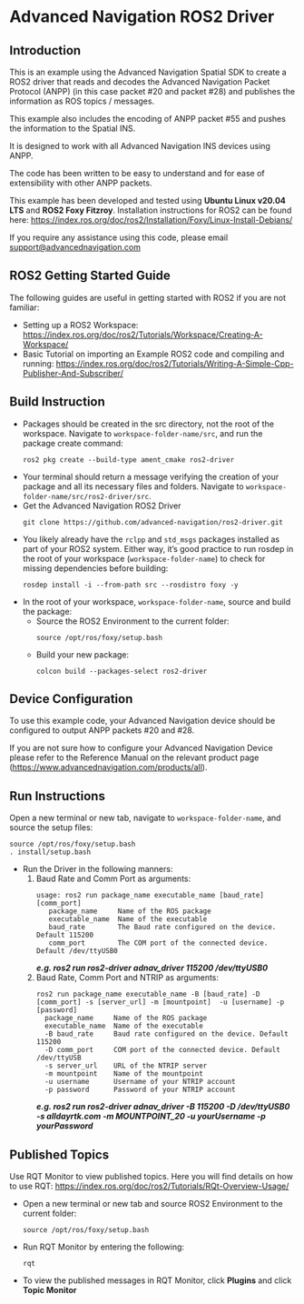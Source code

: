 # Advanced Navigation ROS2 Driver

## Introduction

This is an example using the Advanced Navigation Spatial SDK to create a ROS2 driver that reads and decodes the Advanced Navigation Packet Protocol (ANPP) (in this case packet #20 and packet #28) and publishes the information as ROS topics / messages. 

This example also includes the encoding of ANPP packet #55 and pushes the information to the Spatial INS.

It is designed to work with all Advanced Navigation INS devices using ANPP.

The code has been written to be easy to understand and for ease of extensibility with other ANPP packets.

This example has been developed and tested using **Ubuntu Linux v20.04 LTS** and **ROS2 Foxy Fitzroy**. Installation instructions for ROS2 can be found here: https://index.ros.org/doc/ros2/Installation/Foxy/Linux-Install-Debians/

If you require any assistance using this code, please email support@advancednavigation.com



## ROS2 Getting Started Guide

The following guides are useful in getting started with ROS2 if you are not familiar:

- Setting up a ROS2 Workspace: https://index.ros.org/doc/ros2/Tutorials/Workspace/Creating-A-Workspace/
- Basic Tutorial on importing an Example ROS2 code and compiling and running: https://index.ros.org/doc/ros2/Tutorials/Writing-A-Simple-Cpp-Publisher-And-Subscriber/


## Build Instruction

- Packages should be created in the src directory, not the root of the workspace. Navigate to `workspace-folder-name/src`, and run the package create command: 
  ```
  ros2 pkg create --build-type ament_cmake ros2-driver
  ```
- Your terminal should return a message verifying the creation of your package and all its necessary files and folders. Navigate to `workspace-folder-name/src/ros2-driver/src`.
- Get the Advanced Navigation ROS2 Driver   
  ```
  git clone https://github.com/advanced-navigation/ros2-driver.git
  ```
- You likely already have the `rclpp` and `std_msgs` packages installed as part of your ROS2 system. Either way, it’s good practice to run rosdep in the root of your workspace (`workspace-folder-name`) to check for missing dependencies before building:
  ```
  rosdep install -i --from-path src --rosdistro foxy -y
  ```
- In the root of your workspace, `workspace-folder-name`, source and build the package:
  - Source the ROS2 Environment to the current folder:
    ```
    source /opt/ros/foxy/setup.bash
    ```
  - Build your new package:
    ```
    colcon build --packages-select ros2-driver
    ```

## Device Configuration

To use this example code, your Advanced Navigation device should be configured to output ANPP packets #20 and #28.

If you are not sure how to configure your Advanced Navigation Device please refer to the Reference Manual on the relevant product page (https://www.advancednavigation.com/products/all). 



## Run Instructions

Open a new terminal or new tab, navigate to `workspace-folder-name`, and source the setup files:
```
source /opt/ros/foxy/setup.bash
. install/setup.bash
```

- Run the Driver in the following manners:
  1. Baud Rate and Comm Port as arguments:
     ```
     usage: ros2 run package_name executable_name [baud_rate] [comm_port]
        package_name     Name of the ROS package
        executable_name  Name of the executable
        baud_rate        The Baud rate configured on the device. Default 115200
        comm_port        The COM port of the connected device. Default /dev/ttyUSB0
     ```
     ***e.g. ros2 run ros2-driver adnav_driver 115200 /dev/ttyUSB0***
  2. Baud Rate, Comm Port and NTRIP as arguments:
     ```
     ros2 run package_name executable_name -B [baud_rate] -D [comm_port] -s [server_url] -m [mountpoint]  -u [username] -p [password]
       package_name     Name of the ROS package
       executable_name  Name of the executable
       -B baud_rate     Baud rate configured on the device. Default 115200
       -D comm_port     COM port of the connected device. Default /dev/ttyUSB
       -s server_url    URL of the NTRIP server
       -m mountpoint    Name of the mountpoint
       -u username      Username of your NTRIP account
       -p password      Password of your NTRIP account 
     ```
     ***e.g. ros2 run ros2-driver adnav_driver -B 115200 -D /dev/ttyUSB0 -s alldayrtk.com -m MOUNTPOINT_20  -u yourUsername -p yourPassword***


## Published Topics
Use RQT Monitor to view published topics. Here you will find details on how to use RQT: https://index.ros.org/doc/ros2/Tutorials/RQt-Overview-Usage/
- Open a new terminal or new tab and source ROS2 Environment to the current folder:
  ```
  source /opt/ros/foxy/setup.bash
  ```
- Run RQT Monitor by entering the following:
  ```
  rqt
  ```
- To view the published messages in RQT Monitor, click **Plugins** and click **Topic Monitor**
